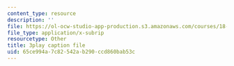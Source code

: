 ```yaml
---
content_type: resource
description: ''
file: https://ol-ocw-studio-app-production.s3.amazonaws.com/courses/18-03sc-differential-equations-fall-2011/65ce994a7c82542ab290ccd860bab53c_LjqUV6vqwkg.vtt
file_type: application/x-subrip
resourcetype: Other
title: 3play caption file
uid: 65ce994a-7c82-542a-b290-ccd860bab53c
---
```

